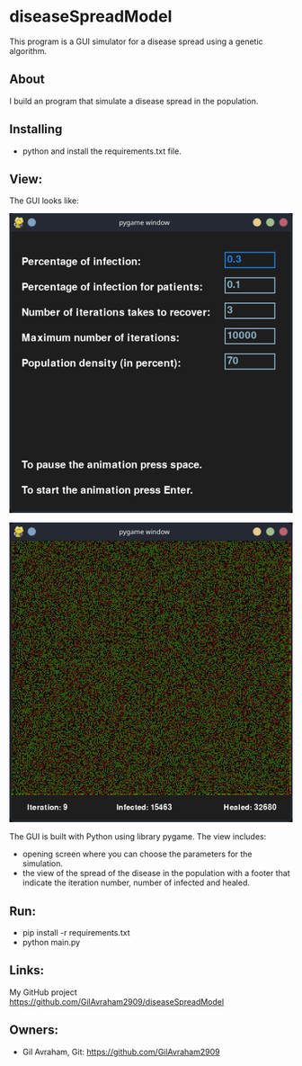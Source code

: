 # diseaseSpreadModel
This program is a GUI simulator for a disease spread using a genetic algorithm.

## About
I build an program that simulate a disease spread in the population.

## Installing
- python and install the requirements.txt file.

## View:
The GUI looks like:

![Image of the App](view_images/opening.png "opening")

![Image of the App](view_images/simulation.png "simulation")


The GUI is built with Python using library pygame.
The view includes:
* opening screen where you can choose the parameters for the simulation.
* the view of the spread of the disease in the population with a footer that indicate the iteration number, number of infected and healed.

## Run:
* pip install -r requirements.txt
* python main.py

## Links:
My GitHub project https://github.com/GilAvraham2909/diseaseSpreadModel


## Owners:
* Gil Avraham, Git: https://github.com/GilAvraham2909
